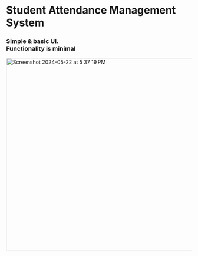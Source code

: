 <h1>Student Attendance Management System</h1>
<h3>Simple & basic UI.<br>Functionality is minimal</h3>
<img width="521" alt="Screenshot 2024-05-22 at 5 37 19 PM" src="https://github.com/joesokhen/fp_mci/assets/156836034/9218e26c-db68-4e6f-bcdb-52c398903869">
